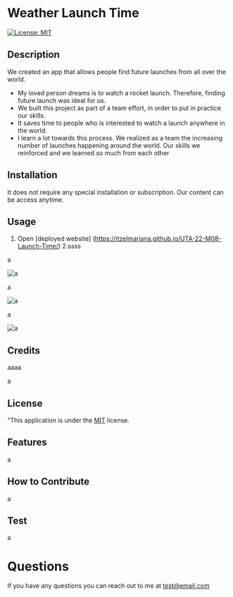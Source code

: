 # Weather Launch Time

[![License: MIT](https://img.shields.io/badge/License-MIT-yellow.svg)](https://opensource.org/licenses/MIT)

## Description
 We created an app that allows people find future launches from all over the world.
- My loved person dreams is to watch a rocket launch. Therefore, finding future launch was ideal for us. 
- We built this project as part of a team effort, in order to put in practice our skills.
- It saves time to people who is interested to watch a launch anywhere in the world. 
- I learn a lot towards this process. We realized as a team the increasing number of launches happening around the world. Our skills we reinforced and we learned so much from each other

## Installation
It does not require any special installation or subscription. Our content can be access anytime.

## Usage

1. Open [deployed website] (https://itzelmariana.github.io/UTA-22-M08-Launch-Time/)
2.ssss



a

 ![a](a)

 a

 ![a](a)

 a

 ![a](a)


## Credits

aaaa

























a

## License

"This application is under the [MIT](https://opensource.org/licenses/MIT) license.


## Features

a

























## How to Contribute

a

## Test

a

# Questions

If you have any questions you can reach out to me at test@email.com
